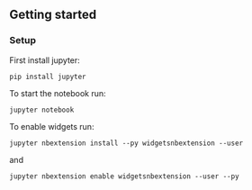 ## Getting started

### Setup

First install jupyter:
```commandline
pip install jupyter
```

To start the notebook run:
```commandline
jupyter notebook
```

To enable widgets run:

```commandline
jupyter nbextension install --py widgetsnbextension --user
```
and
```commandline
jupyter nbextension enable widgetsnbextension --user --py
```

